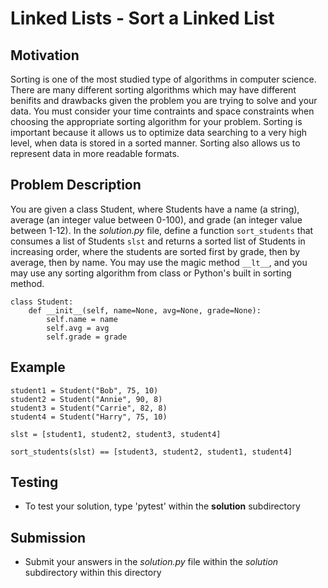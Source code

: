 # Linked Lists - Sort a Linked List

## Motivation
Sorting is one of the most studied type of algorithms in computer science. There are many different sorting algorithms which may have different benifits and drawbacks given the problem you are trying to solve and your data. You must consider your time contraints and space constraints when choosing the appropriate sorting algorithm for your problem.
Sorting is important because it allows us to optimize data searching to a very high level, when data is stored in a sorted manner. Sorting also allows us to represent data in more readable formats.

## Problem Description
You are given a class Student, where Students have a name (a string), average (an integer value between 0-100), and grade (an integer value between 1-12). In the *solution.py* file, define a function `sort_students` that consumes a list of Students `slst` and returns a sorted list of Students in increasing order, where the students are sorted first by grade, then by average, then by name. You may use the magic method `__lt__`, and you may use any sorting algorithm from class or Python's built in sorting method.
```
class Student:
    def __init__(self, name=None, avg=None, grade=None):
        self.name = name
        self.avg = avg
        self.grade = grade
```

## Example
```
student1 = Student("Bob", 75, 10)
student2 = Student("Annie", 90, 8)
student3 = Student("Carrie", 82, 8)
student4 = Student("Harry", 75, 10)

slst = [student1, student2, student3, student4]

sort_students(slst) == [student3, student2, student1, student4]
```


## Testing
* To test your solution, type 'pytest' within the **solution** subdirectory

## Submission
* Submit your answers in the *solution.py* file within the *solution* subdirectory within this directory
